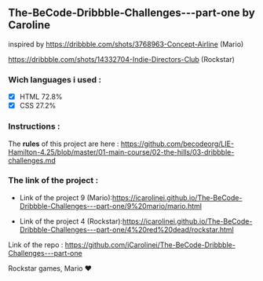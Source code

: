 ## The-BeCode-Dribbble-Challenges---part-one by Caroline

inspired by https://dribbble.com/shots/3768963-Concept-Airline (Mario)

https://dribbble.com/shots/14332704-Indie-Directors-Club (Rockstar)

### Wich languages i used :
- [x] HTML 72.8%
- [x] CSS 27.2%

### Instructions : 
The **rules** of this project are here :
https://github.com/becodeorg/LIE-Hamilton-4.25/blob/master/01-main-course/02-the-hills/03-dribbble-challenges.md

### The link of the project :

* Link of the project 9 (Mario):https://icarolinei.github.io/The-BeCode-Dribbble-Challenges---part-one/9%20mario/mario.html

* Link of the project 4 (Rockstar):https://icarolinei.github.io/The-BeCode-Dribbble-Challenges---part-one/4%20red%20dead/rockstar.html

Link of the repo : https://github.com/iCarolinei/The-BeCode-Dribbble-Challenges---part-one

Rockstar games, Mario ❤️ 
